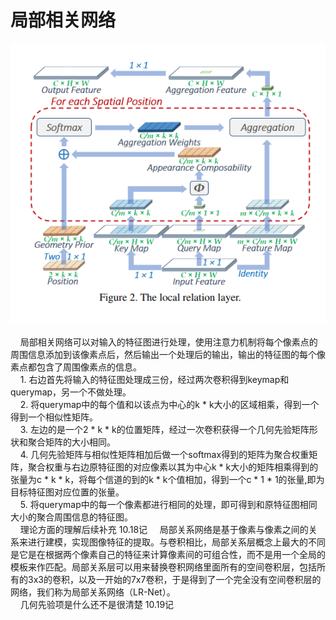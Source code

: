 局部相关网络
============
<div align=center><img src="https://github.com/fate-fight/paper/blob/master/images/full_lr.png"/></div><br/>
&nbsp&nbsp&nbsp&nbsp局部相关网络可以对输入的特征图进行处理，使用注意力机制将每个像素点的周围信息添加到该像素点后，然后输出一个处理后的输出，输出的特征图的每个像素点都包含了周围像素点的信息。  <br/>
&nbsp&nbsp&nbsp&nbsp1. 右边首先将输入的特征图处理成三份，经过两次卷积得到keymap和querymap，另一个不做处理。<br/>
&nbsp&nbsp&nbsp&nbsp2. 将querymap中的每个值和以该点为中心的k * k大小的区域相乘，得到一个得到一个相似性矩阵。<br/>
&nbsp&nbsp&nbsp&nbsp3. 左边的是一个2 * k * k的位置矩阵，经过一次卷积获得一个几何先验矩阵形状和聚合矩阵的大小相同。<br/>
&nbsp&nbsp&nbsp&nbsp4. 几何先验矩阵与相似性矩阵相加后做一个softmax得到的矩阵为聚合权重矩阵，聚合权重与右边原特征图的对应像素以其为中心k * k大小的矩阵相乘得到的张量为c * k * k，将每个信道的到的k * k个值相加，得到一个c * 1 * 1的张量,即为目标特征图对应位置的张量。<br/>
&nbsp&nbsp&nbsp&nbsp5. 将querymap中的每一个像素都进行相同的处理，即可得到和原特征图相同大小的聚合周围信息的特征图。  <br/>  
&nbsp&nbsp&nbsp&nbsp理论方面的理解后续补充 10.18记
&nbsp&nbsp&nbsp&nbsp局部关系网络是基于像素与像素之间的关系来进行建模，实现图像特征的提取。与卷积相比，局部关系层概念上最大的不同是它是在根据两个像素自己的特征来计算像素间的可组合性，而不是用一个全局的模板来作匹配。局部关系层可以用来替换卷积网络里面所有的空间卷积层，包括所有的3x3的卷积，以及一开始的7x7卷积，于是得到了一个完全没有空间卷积层的网络，我们称为局部关系网络（LR-Net）。<br/>
&nbsp&nbsp&nbsp&nbsp几何先验项是什么还不是很清楚 10.19记
